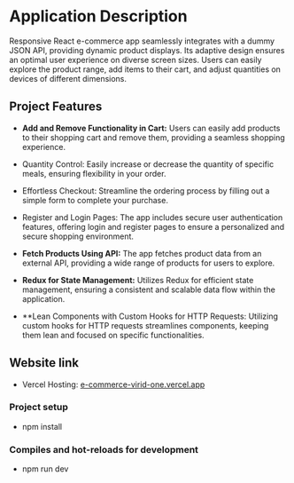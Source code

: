 # Application Description
Responsive React e-commerce app seamlessly integrates with a dummy JSON API, providing dynamic product displays. Its adaptive design ensures an optimal user experience on diverse screen sizes. Users can easily explore the product range, add items to their cart, and adjust quantities on devices of different dimensions.

## Project Features
- **Add and Remove Functionality in Cart:** Users can easily add products to their shopping cart and remove them, providing a seamless shopping experience.

- Quantity Control: Easily increase or decrease the quantity of specific meals, ensuring flexibility in your order.

- Effortless Checkout: Streamline the ordering process by filling out a simple form to complete your purchase.

- Register and Login Pages: The app includes secure user authentication features, offering login and register pages to ensure a personalized and secure shopping environment.
  
- **Fetch Products Using API:** The app fetches product data from an external API, providing a wide range of products for users to explore.

- **Redux for State Management:** Utilizes Redux for efficient state management, ensuring a consistent and scalable data flow within the application.

- **Lean Components with Custom Hooks for HTTP Requests: Utilizing custom hooks for HTTP requests streamlines components, keeping them lean and focused on specific functionalities.


## Website link <a name = "link"></a>

- Vercel Hosting: [e-commerce-virid-one.vercel.app](https://e-commerce-virid-one.vercel.app/)

### Project setup <a name = "Project-setup"></a>
- npm install

### Compiles and hot-reloads for development <a name = "Compiles-and-hot-reloads-for-development"></a>
- npm run dev

   

